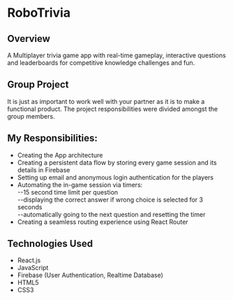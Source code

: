 # RoboTrivia  


## Overview
A Multiplayer trivia game app with real-time gameplay, interactive questions and leaderboards for competitive knowledge challenges and fun.<br />

## Group Project
It is just as important to work well with your partner as it is to make a functional product. The project responsibilities were divided amongst the group members.<br /> 

## My Responsibilities: 
* Creating the App architecture
* Creating a persistent data flow by storing every game session and its details in Firebase
* Setting up email and anonymous login authentication for the players
* Automating the in-game session via timers: <br /> 
  --15 second time limit per question<br />
  --displaying the correct answer if wrong choice is selected for 3 seconds<br />
  --automatically going to the next question and resetting the timer<br />
* Creating a seamless routing experience using React Router

 ## Technologies Used
* React.js
* JavaScript 
* Firebase (User Authentication, Realtime Database) 
* HTML5 
* CSS3 



